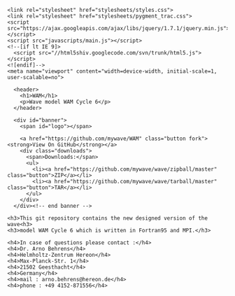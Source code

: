 <html>
  <head>
    <meta charset="utf-8">
    <meta http-equiv="X-UA-Compatible" content="chrome=1">

    <link rel="stylesheet" href="stylesheets/styles.css">
    <link rel="stylesheet" href="stylesheets/pygment_trac.css">
    <script src="https://ajax.googleapis.com/ajax/libs/jquery/1.7.1/jquery.min.js"></script>
    <script src="javascripts/main.js"></script>
    <!--[if lt IE 9]>
      <script src="//html5shiv.googlecode.com/svn/trunk/html5.js"></script>
    <![endif]-->
    <meta name="viewport" content="width=device-width, initial-scale=1, user-scalable=no">

  </head>
  <body>

      <header>
        <h1>WAM</h1>
        <p>Wave model WAM Cycle 6</p>
      </header>

      <div id="banner">
        <span id="logo"></span>

        <a href="https://github.com/mywave/WAM" class="button fork"><strong>View On GitHub</strong></a>
        <div class="downloads">
          <span>Downloads:</span>
          <ul>
            <li><a href="https://github.com/mywave/wave/zipball/master" class="button">ZIP</a></li>
            <li><a href="https://github.com/mywave/wave/tarball/master" class="button">TAR</a></li>
          </ul>
        </div>
      </div><!-- end banner -->
    
    <h3>This git repository contains the new designed version of the wave<h3> 
    <h3>model WAM Cycle 6 which is written in Fortran95 and MPI.</h3> 
   
    <h4>In case of questions please contact :</h4> 
    <h4>Dr. Arno Behrens</h4> 
    <h4>Helmholtz-Zentrum Hereon</h4>  
    <h4>Max-Planck-Str. 1</h4> 
    <h4>21502 Geesthacht</h4>  
    <h4>Germany</h4>  
    <h4>mail : arno.behrens@hereon.de</h4>  
    <h4>phone : +49 4152-871556</h4> 
   
